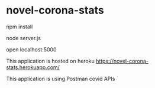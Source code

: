 # novel-corona-stats

npm install

node server.js

open localhost:5000


This application is hosted on heroku https://novel-corona-stats.herokuapp.com/

This application is using Postman covid APIs
